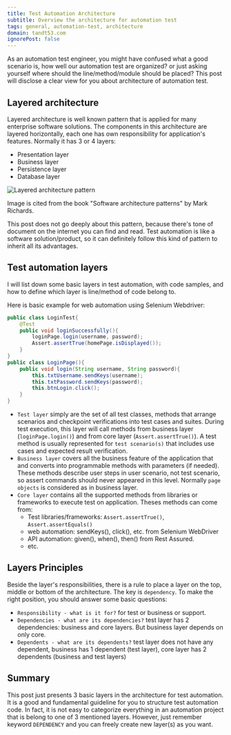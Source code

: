 ```yaml
---
title: Test Automation Architecture
subtitle: Overview the architecture for automation test
tags: general, automation-test, architecture
domain: tandt53.com
ignorePost: false
---
```


As an automation test engineer, you might have confused what a good scenario is, how well our automation test are organized? or just asking yourself where should the line/method/module should be placed? This post will disclose a clear view for you about architecture of automation test.

## Layered architecture 
Layered architecture is well known pattern that is applied for many enterprise software solutions. The components in this architecture are layered horizontally, each one has own responsibility for application's features. Normally it has 3 or 4 layers:
- Presentation layer
- Business layer
- Persistence layer
- Database layer

![Layered architecture pattern](https://cdn.hashnode.com/res/hashnode/image/upload/v1667495549657/_r48nZGtM.png?auto=compress)

Image is cited from the book "Software architecture patterns" by Mark Richards. 

This post does not go deeply about this pattern, because there's tone of document on the internet you can find and read. Test automation is like a software solution/product, so it can definitely follow this kind of pattern to inherit all its advantages.

## Test automation layers 
I will list down some basic layers in test automation, with code samples, and how to define which layer is line/method of code belong to. 

Here is basic example for web automation using Selenium Webdriver:
```java
public class LoginTest{
    @Test
    public void loginSuccessfully(){
        loginPage.login(username, password);
        Assert.assertTrue(homePage.isDisplayed());
    }
}
public class LoginPage(){
    public void login(String username, String password){
        this.txtUsername.sendKeys(username);
        this.txtPassword.sendKeys(password);
        this.btnLogin.click();
    }
}
```
- `Test layer` simply are the set of all test classes, methods that arrange scenarios and checkpoint verifications into test cases and suites. During test execution, this layer will call methods from business layer (`loginPage.login()`) and from core layer (`Assert.assertTrue()`). A test method is usually represented for `test scenario(s)` that includes use cases and expected result verification.
- `Business layer` covers all the business feature of the application that and converts into programmable methods with parameters (if needed). These methods describe user steps in user scenario, not test scenario, so assert commands should never appeared in this level. Normally `page objects` is considered as in business layer.
- `Core layer` contains all the supported methods from libraries or frameworks to execute test on application. Theses methods can come from:
  - Test libraries/frameworks: `Assert.assertTrue()`, `Assert.assertEquals()`
  - web automation: sendKeys(), click(), etc. from Selenium WebDriver
  - API automation: given(), when(), then() from Rest Assured.
  - etc.

## Layers Principles
Beside the layer's responsibilities, there is a rule to place a layer on the top, middle or bottom of the architecture. The key is `dependency`.
To make the right position, you should answer some basic questions:
- `Responsibility - what is it for?` for test or business or support.
- `Dependencies - what are its dependencies?` test layer has 2 dependencies: business and core layers. But business layer depends on only core.
- `Dependents - what are its dependents?` test layer does not have any dependent, business has 1 dependent (test layer), core layer has 2 dependents (business and test layers)

 
## Summary
This post just presents 3 basic layers in the architecture for test automation. It is a good and fundamental guideline for you to structure test automation code. In fact, it is not easy to categorize everything in an automation project that is belong to one of 3 mentioned layers. However, just remember keyword `DEPENDENCY` and you can freely create new layer(s) as you want.